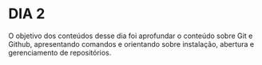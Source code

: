# DIA 2

O objetivo dos conteúdos desse dia foi aprofundar o conteúdo sobre Git e Github, apresentando comandos e orientando sobre instalação, abertura e gerenciamento de repositórios.
